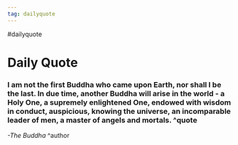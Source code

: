 ```yaml
---
tag: dailyquote
---
```


#dailyquote

# Daily Quote

### I am not the first Buddha who came upon Earth, nor shall I be the last. In due time, another Buddha will arise in the world - a Holy One, a supremely enlightened One, endowed with wisdom in conduct, auspicious, knowing the universe, an incomparable leader of men, a master of angels and mortals. ^quote
*-The Buddha* ^author
